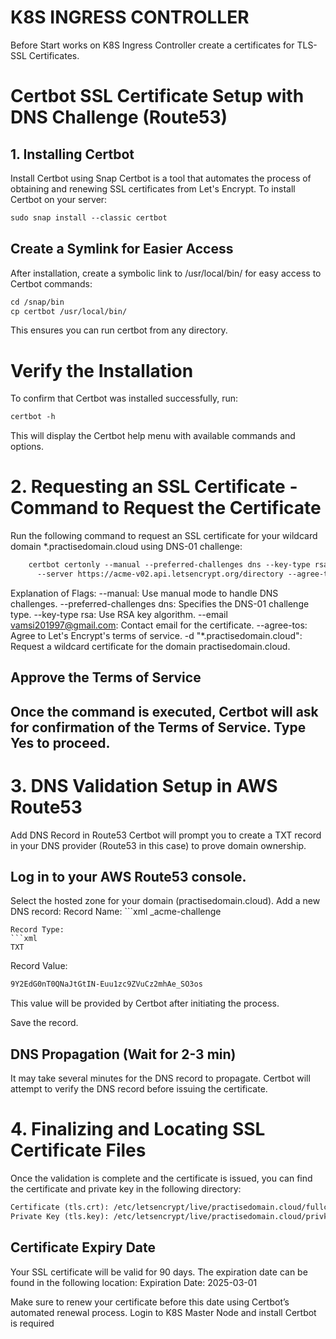 # K8S INGRESS CONTROLLER
Before Start works on K8S Ingress Controller create a certificates for TLS-SSL Certificates.

# Certbot SSL Certificate Setup with DNS Challenge (Route53)
## 1. Installing Certbot
Install Certbot using Snap
Certbot is a tool that automates the process of obtaining and renewing SSL certificates from Let's Encrypt. To install Certbot on your server:
```xml
sudo snap install --classic certbot
```
## Create a Symlink for Easier Access
After installation, create a symbolic link to /usr/local/bin/ for easy access to Certbot commands:
```xml
cd /snap/bin
cp certbot /usr/local/bin/
```
This ensures you can run certbot from any directory.

# Verify the Installation
To confirm that Certbot was installed successfully, run:
```xml
certbot -h
```
This will display the Certbot help menu with available commands and options.

# 2. Requesting an SSL Certificate -Command to Request the Certificate
Run the following command to request an SSL certificate for your wildcard domain *.practisedomain.cloud using DNS-01 challenge:
```xml
    certbot certonly --manual --preferred-challenges dns --key-type rsa --email vamsi201997@gmail.com \
      --server https://acme-v02.api.letsencrypt.org/directory --agree-tos -d "*.practisedomain.cloud"
```
Explanation of Flags:
--manual: Use manual mode to handle DNS challenges.
--preferred-challenges dns: Specifies the DNS-01 challenge type.
--key-type rsa: Use RSA key algorithm.
--email vamsi201997@gmail.com: Contact email for the certificate.
--agree-tos: Agree to Let's Encrypt's terms of service.
-d "*.practisedomain.cloud": Request a wildcard certificate for the domain practisedomain.cloud.

## Approve the Terms of Service
## Once the command is executed, Certbot will ask for confirmation of the Terms of Service. Type Yes to proceed.

# 3. DNS Validation Setup in AWS Route53
Add DNS Record in Route53
Certbot will prompt you to create a TXT record in your DNS provider (Route53 in this case) to prove domain ownership.

## Log in to your AWS Route53 console.
Select the hosted zone for your domain (practisedomain.cloud).
Add a new DNS record:
Record Name: ```xml
_acme-challenge
```
Record Type: 
```xml
TXT
```
Record Value: 
```xml
9Y2EdG0nT0QNaJtGtIN-Euu1zc9ZVuCz2mhAe_SO3os
```
This value will be provided by Certbot after initiating the process.

Save the record.

## DNS Propagation (Wait for 2-3 min)
It may take several minutes for the DNS record to propagate. Certbot will attempt to verify the DNS record before issuing the certificate.

# 4. Finalizing and Locating SSL Certificate Files
Once the validation is complete and the certificate is issued, you can find the certificate and private key in the following directory:

``` xml
Certificate (tls.crt): /etc/letsencrypt/live/practisedomain.cloud/fullchain.pem
Private Key (tls.key): /etc/letsencrypt/live/practisedomain.cloud/privkey.pem
```
## Certificate Expiry Date
Your SSL certificate will be valid for 90 days. The expiration date can be found in the following location:
Expiration Date: 2025-03-01

Make sure to renew your certificate before this date using Certbot’s automated renewal process.
Login to K8S Master Node and install
Certbot is required
